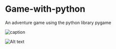 # Game-with-python
An adventure game using the python library pygame

![caption](Game-with-python/Game/game1.png)

![Alt text](Game-with-python\Game\game1.png?raw=true "lvl1")
